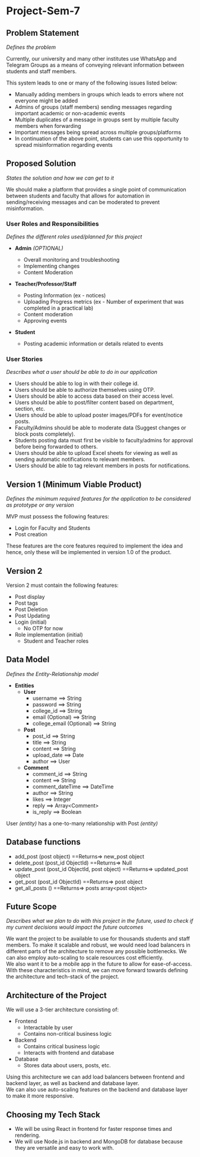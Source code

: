 # Project-Sem-7

## Problem Statement
_Defines the problem_

Currently, our university and many other institutes use WhatsApp and Telegram Groups as a means of conveying relevant information between students and staff members.

This system leads to one or many of the following issues listed below:
* Manually adding members in groups which leads to errors where not everyone might be added
* Admins of groups (staff members) sending messages regarding important academic or non-academic events
* Multiple duplicates of a message in groups sent by multiple faculty members when forwarding
* Important messages being spread across multiple groups/platforms
* In continuation of the above point, students can use this opportunity to spread misinformation regarding events

## Proposed Solution
_States the solution and how we can get to it_

We should make a platform that provides a single point of communication between students and faculty that allows for automation in sending/receiving messages and can be moderated to prevent misinformation.

### User Roles and Responsibilities
_Defines the different roles used/planned for this project_
* **Admin** _(OPTIONAL)_
    * Overall monitoring and troubleshooting
    * Implementing changes
    * Content Moderation

* **Teacher/Professor/Staff**
    * Posting Information (ex - notices)
    * Uploading Progress metrics (ex - Number of experiment that was completed in a practical lab)
    * Content moderation
    * Approving events

* **Student**
    * Posting academic information or details related to events

### User Stories
_Describes what a user should be able to do in our application_

* Users should be able to log in with their college id.
* Users should be able to authorize themselves using OTP.
* Users should be able to access data based on their access level.
* Users should be able to post/filter content based on department, section, etc.
* Users should be able to upload poster images/PDFs for event/notice posts.
* Faculty/Admins should be able to moderate data (Suggest changes or block posts completely).
* Students posting data must first be visible to faculty/admins for approval before being forwarded to others.
* Users should be able to upload Excel sheets for viewing as well as sending automatic notifications to relevant members.
* Users should be able to tag relevant members in posts for notifications.

## Version 1 (Minimum Viable Product)
_Defines the minimum required features for the application to be considered as prototype or any version_

MVP must possess the following features:
* Login for Faculty and Students
* Post creation

These features are the core features required to implement the idea and hence, only these will be implemented in version 1.0 of the product.

## Version 2
Version 2 must contain the following features:
 * Post display
 * Post tags
 * Post Deletion
 * Post Updating
 * Login (initial)
   * No OTP for now
 * Role implementation (initial)
   * Student and Teacher roles

## Data Model
_Defines the Entity-Relationship model_

* **Entities**
    * **User**
        * username ==> String
        * password ==> String
        * college_id ==> String
        * email (Optional) ==> String
        * college_email (Optional) ==> String
    * **Post**
        * post_id ==> String
        * title ==> String
        * content ==> String
        * upload_date ==> Date
        * author ==> User
    * **Comment**
        * comment_id ==> String
        * content ==> String
        * comment_dateTime ==> DateTime
        * author ==> String
        * likes ==> Integer
        * reply ==> Array\<Comment\>
        * is_reply ==> Boolean

User _(entity)_ has a one-to-many relationship with Post _(entity)_

## Database functions

- add_post (post object) ==Returns=> new_post object
- delete_post (post_id ObjectId) ==Returns=> Null
- update_post (post_id ObjectId, post object) ==Returns=> updated_post object
- get_post (post_id ObjectId) ==Returns=> post object
- get_all_posts () ==Returns=> posts array\<post object\>

## Future Scope
_Describes what we plan to do with this project in the future, used to check if my current decisions would impact the future outcomes_

We want the project to be available to use for thousands students and staff members. To make it scalable and robust, we would need load balancers in different parts of the architecture to remove any possible bottlenecks. We can also employ auto-scaling to scale resources cost efficiently.<br>
We also want it to be a mobile app in the future to allow for ease-of-access.<br>
With these characteristics in mind, we can move forward towards defining the architecture and tech-stack of the project.

## Architecture of the Project

We will use a 3-tier architecture consisting of:
* Frontend
    * Interactable by user
    * Contains non-critical business logic
* Backend
    * Contains critical business logic
    * Interacts with frontend and database
* Database
    * Stores data about users, posts, etc.

Using this architecture we can add load balancers between frontend and backend layer, as well as backend and database layer.<br>
We can also use auto-scaling features on the backend and database layer to make it more responsive.

## Choosing my Tech Stack
* We will be using React in frontend for faster response times and rendering.
* We will use Node.js in backend and MongoDB for database because they are versatile and easy to work with.
